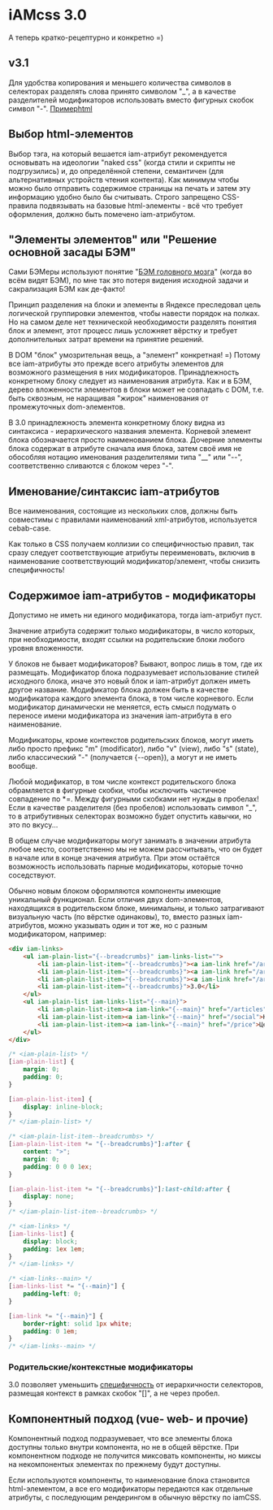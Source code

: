 # iAMcss 3.0
А теперь кратко-рецептурно и конкретно =)

## v3.1
Для удобства копирования и меньшего количества символов в селекторах
разделять слова принято символом "_",
а в качестве разделителей модификаторов использовать вместо фигурных скобок символ "-".
[Пример](https://github.com/viT-1/iAMcss/blob/master/v3/samples/quote/quote.htm)[html](https://htmlpreview.github.io/?https://github.com/viT-1/iAMcss/blob/bcc0fe47e208f50598e65b624e3be30fe0ff4f06/v3/samples/quote/quote.htm)

## Выбор html-элементов
Выбор тэга, на который вешается iam-атрибут рекомендуется основывать на идеологии "naked css"
(когда стили и скрипты не подгрузились) и, до определённой степени, семантичен
(для альтернативных устройств чтения контента). Как минимум чтобы можно было отправить содержимое
страницы на печать и затем эту информацию удобно было бы считывать.
Строго запрещено CSS-правила подвязывать на базовые html-элементы - всё что требует оформления,
должно быть помечено iam-атрибутом.

## "Элементы элементов" или "Решение основной засады БЭМ"
Сами БЭМеры используют понятие "[БЭМ головного мозга](https://ru.bem.info/forum/-233/)" (когда во всём видят БЭМ), по мне так
это потеря видения исходной задачи и сакрализация БЭМ как де-факто!

Принцип разделения на блоки и элементы в Яндексе преследовал цель логической группировки элементов,
чтобы навести порядок на полках. Но на самом деле нет технической необходимости разделять понятия
блок и элемент, этот процесс лишь усложняет вёрстку и требует дополнительных затрат времени
на принятие решений.

В DOM "блок" умозрительная вещь, а "элемент" конкретная! =)
Потому все iam-атрибуты это прежде всего атрибуты элементов для возможного размещения в них модификаторов.
Принадлежность конкретному блоку следует из наименования атрибута.
Как и в БЭМ, дерево вложенности элементов в блоки может не совпадать с DOM, т.е. быть сквозным,
не наращивая "жирок" наименования от промежуточных dom-элементов.

В 3.0 принадлежность элемента конкретному блоку видна из синтаксиса - иерархического названия элемента.
Корневой элемент блока обозначается просто наименованием блока.
Дочерние элементы блока содержат в атрибуте сначала имя блока, затем своё имя не обособляя нотацию
именования разделителями типа "__" или "--", соответственно сливаются с блоком через "-".

## Именование/синтаксис iam-атрибутов
Все наименования, состоящие из нескольких слов, должны быть совместимы с правилами
наименований xml-атрибутов, используется cebab-case.

Как только в CSS получаем коллизии со специфичностью правил, так сразу следует соответствующие атрибуты
переименовать, включив в наименование соответствующий модификатор/элемент, чтобы снизить специфичность!

## Содержимое iam-атрибутов - модификаторы
Допустимо не иметь ни единого модификатора, тогда iam-атрибут пуст.

Значение атрибута содержит только модификаторы, в число которых, при необходимости,
входят ссылки на родительские блоки любого уровня вложенности.

У блоков не бывает модификаторов? Бывают, вопрос лишь в том, где их размещать.
Модификатор блока подразумевает использование стилей исходного блока,
иначе это новый блок и iam-атрибут должен иметь другое название.
Модификатор блока должен быть в качестве модификатора каждого элемента блока, в том числе корневого.
Если модификатор динамически не меняется, есть смысл подумать о переносе имени модификатора
из значения iam-атрибута в его наименование.

Модификаторы, кроме контекстов родительских блоков, могут иметь либо просто префикс "m" (modificator),
либо "v" (view), либо "s" (state), либо классический "-" (получается {--open}), а могут и не иметь вообще.

Любой модификатор, в том числе контекст родительского блока обрамляется в фигурные скобки,
чтобы исключить частичное совпадение по *=. Между фигурными скобками нет нужды в пробелах!
Если в качестве разделителя (без пробелов) использовать символ "_", то в атрибутивных селекторах
возможно будет опустить кавычки, но это по вкусу...

В общем случае модификаторы могут занимать в значении атрибута любое место,
соответственно мы не можем рассчитывать, что он будет в начале или в конце значения атрибута.
При этом остаётся возможность использовать парные модификаторы, которые точно соседствуют.

Обычно новым блоком оформляются компоненты имеющие уникальный функционал.
Если отличия двух dom-элементов, находящихся в родительском блоке, минимальны,
и только затрагивают визуальную часть (по вёрстке одинаковы), то,
вместо разных iam-атрибутов, можно указывать один и тот же, но с разным модификатором, например:
```html
<div iam-links>
	<ul iam-plain-list="{--breadcrumbs}" iam-links-list="">
		<li iam-plain-list-item="{--breadcrumbs}"><a iam-link href="/articles">Статьи</a></li>
		<li iam-plain-list-item="{--breadcrumbs}"><a iam-link href="/articles/css">CSS</a></li>
		<li iam-plain-list-item="{--breadcrumbs}"><a iam-link href="/articles/css/iamcss">iAMCss</a></li>
		<li iam-plain-list-item="{--breadcrumbs}">3.0</li>
	</ul>
	<ul iam-plain-list iam-links-list="{--main}">
		<li iam-plain-list-item><a iam-link="{--main}" href="/articles">Статьи</a></li>
		<li iam-plain-list-item><a iam-link="{--main}" href="/social">Контакты</a></li>
		<li iam-plain-list-item><a iam-link="{--main}" href="/price">Цены</a></li>
	</ul>
</div>
```
```css
/* <iam-plain-list> */
[iam-plain-list] {
	margin: 0;
	padding: 0;
}

[iam-plain-list-item] {
	display: inline-block;
}
/* </iam-plain-list> */

/* <iam-plain-list-item--breadcrumbs> */
[iam-plain-list-item *= "{--breadcrumbs}"]:after {
	content: ">";
	margin: 0;
	padding: 0 0 0 1ex;
}

[iam-plain-list-item *= "{--breadcrumbs}"]:last-child:after {
	display: none;
}
/* </iam-plain-list-item--breadcrumbs> */

/* <iam-links> */
[iam-links-list] {
	display: block;
	padding: 1ex 1em;
}
/* </iam-links> */

/* <iam-links--main> */
[iam-links-list *= "{--main}"] {
	padding-left: 0;
}

[iam-link *= "{--main}"] {
	border-right: solid 1px white;
	padding: 0 1em;
}
/* </iam-links--main> */
```

### Родительские/контекстные модификаторы
3.0 позволяет уменьшить [специфичность](https://developer.mozilla.org/ru/docs/Web/CSS/Specificity) от иерархичности селекторов, размещая контекст в рамках скобок "[]", а не через пробел.

## Компонентный подход (vue- web- и прочие)
Компонентный подход подразумевает, что все элементы блока доступны только внутри компонента, но не в общей вёрстке. При компонентном подходе не получится миксовать компоненты, но миксы на некомпонентых элементах по прежнему будут доступны.

Если используются компоненты, то наименование блока становится html-элементом, а все его модификаторы передаются как отдельные атрибуты, с последующим рендерингом в обычную вёрстку по iamCSS.